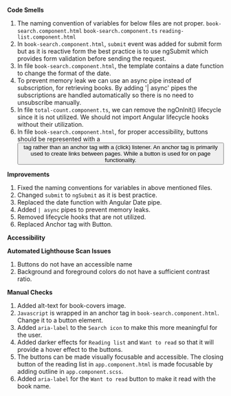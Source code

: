 **Code Smells**

1. The naming convention of variables for below files are not proper.
    `book-search.component.html`
    `book-search.component.ts`
    `reading-list.component.html`
2.  In `book-search.component.html`, `submit` event was added for submit form but as it is reactive form the best practice is to use ngSubmit which provides form validation before sending the request.
3.  In file `book-search.component.html`, the template contains a date function to change the format of the date. 
4. To prevent memory leak we can use an async pipe instead of subscription, for retrieving books. By adding '| async' pipes the subscriptions are handled automatically so there is no need to unsubscribe manually.
5. In file `total-count.component.ts`, we can remove the ngOnInit() lifecycle since it is not utilized. We should not import Angular lifecycle hooks without their utilization.
6. In file `book-search.component.html`, for proper accessibility, buttons should be represented with a <button> tag rather than an anchor tag with a (click) listener. An anchor tag is primarily used to create links between pages. While a button is used for on page functionality.

**Improvements**

1. Fixed the naming conventions for variables in above mentioned files.
2. Changed `submit` to `ngSubmit` as it is best practice.
3. Replaced the date function with Angular Date pipe.
4. Added `| async` pipes to prevent memory leaks.
5. Removed lifecycle hooks that are not utilized.
6. Replaced Anchor tag with Button.


**Accessibility**

**Automated Lighthouse Scan Issues**

1. Buttons do not have an accessible name
2. Background and foreground colors do not have a sufficient contrast ratio.


**Manual Checks**

1. Added alt-text for book-covers image.
2. `Javascript` is wrapped in an anchor tag in `book-search.component.html`. Change it to a button element.
3. Added `aria-label` to the `Search icon` to make this more meaningful for the user.
4. Added darker effects for `Reading list` and `Want to read` so that it will provide a hover effect to the buttons. 
5. The buttons can be made visually focusable and accessible. The closing button of the reading list in `app.component.html` is made focusable by adding outline in `app.component.scss`.
6. Added `aria-label` for the `Want to read` button to make it read with the book name.